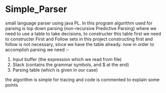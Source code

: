 # Simple_Parser

small language parser using java PL.
In this program algorithm used for parsing is top down parsing (non-recursive Predictive Parsing) 
where we need to use a table to take decisions, to constructer this table first we need to constructer First and Follow sets
in this project constructing first and follow is not necessary, since we have the table already.
now in order to accomplish parsing we need :-

1. Input buffer (the expression which we read from file) 
2. Stack (contains the grammar symbols, and $ at the end)
3. Parsing table (which is given  in our case)

the algorithm is simple for tracing and code is commented to explain some points
